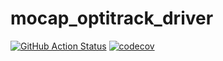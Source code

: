 # mocap_optitrack_driver

[![GitHub Action
Status](https://github.com/MOCAP4ROS2-Project/mocap_optitrack_driver/workflows/main.yaml/badge.svg)](https://github.com/MOCAP4ROS2-Project/mocap_optitrack_driver)
[![codecov](https://codecov.io/gh/MOCAP4ROS2-Project/mocap_optitrack_driver/main/graph/badge.svg)](https://codecov.io/gh/MOCAP4ROS2-Project/mocap_optitrack_driver)

